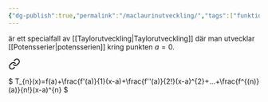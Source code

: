 ```yaml
---
{"dg-publish":true,"permalink":"/maclaurinutveckling/","tags":["funktionsteori"]}
---
```



är ett specialfall av [[Taylorutveckling\|Taylorutveckling]] där man utvecklar [[Potensserier\|potensserien]] kring punkten $a=0$.


<div class="transclusion internal-embed is-loaded"><a class="markdown-embed-link" href="/taylorutveckling/" aria-label="Open link"><svg xmlns="http://www.w3.org/2000/svg" width="24" height="24" viewBox="0 0 24 24" fill="none" stroke="currentColor" stroke-width="2" stroke-linecap="round" stroke-linejoin="round" class="svg-icon lucide-link"><path d="M10 13a5 5 0 0 0 7.54.54l3-3a5 5 0 0 0-7.07-7.07l-1.72 1.71"></path><path d="M14 11a5 5 0 0 0-7.54-.54l-3 3a5 5 0 0 0 7.07 7.07l1.71-1.71"></path></svg></a><div class="markdown-embed">





$
T_{n}(x)=f(a)+\frac{f'(a)}{1}(x-a)+\frac{f''(a)}{2!}(x-a)^{2}+...+\frac{f^{(n)}(a)}{n!}(x-a)^{n}
$


</div></div>
